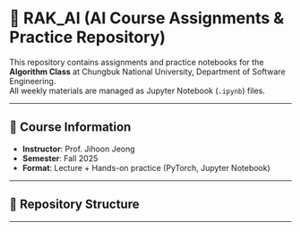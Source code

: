 # 📘 RAK_AI (AI Course Assignments & Practice Repository)

This repository contains assignments and practice notebooks for the **Algorithm Class** at Chungbuk National University, Department of Software Engineering.  
All weekly materials are managed as Jupyter Notebook (`.ipynb`) files.

---

## 📖 Course Information
- **Instructor**: Prof. Jihoon Jeong
- **Semester**: Fall 2025  
- **Format**: Lecture + Hands-on practice (PyTorch, Jupyter Notebook)  

---

## 📂 Repository Structure

---